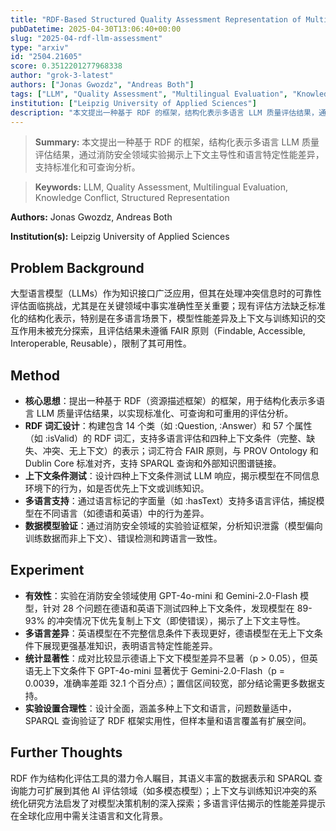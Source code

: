 ```yaml
---
title: "RDF-Based Structured Quality Assessment Representation of Multilingual LLM Evaluations"
pubDatetime: 2025-04-30T13:06:40+00:00
slug: "2025-04-rdf-llm-assessment"
type: "arxiv"
id: "2504.21605"
score: 0.3512201277968338
author: "grok-3-latest"
authors: ["Jonas Gwozdz", "Andreas Both"]
tags: ["LLM", "Quality Assessment", "Multilingual Evaluation", "Knowledge Conflict", "Structured Representation"]
institution: ["Leipzig University of Applied Sciences"]
description: "本文提出一种基于 RDF 的框架，结构化表示多语言 LLM 质量评估结果，通过消防安全领域实验揭示上下文主导性和语言特定性能差异，支持标准化和可查询分析。"
---
```


> **Summary:** 本文提出一种基于 RDF 的框架，结构化表示多语言 LLM 质量评估结果，通过消防安全领域实验揭示上下文主导性和语言特定性能差异，支持标准化和可查询分析。 

> **Keywords:** LLM, Quality Assessment, Multilingual Evaluation, Knowledge Conflict, Structured Representation

**Authors:** Jonas Gwozdz, Andreas Both

**Institution(s):** Leipzig University of Applied Sciences


## Problem Background

大型语言模型（LLMs）作为知识接口广泛应用，但其在处理冲突信息时的可靠性评估面临挑战，尤其是在关键领域中事实准确性至关重要；现有评估方法缺乏标准化的结构化表示，特别是在多语言场景下，模型性能差异及上下文与训练知识的交互作用未被充分探索，且评估结果未遵循 FAIR 原则（Findable, Accessible, Interoperable, Reusable），限制了其可用性。

## Method

* **核心思想**：提出一种基于 RDF（资源描述框架）的框架，用于结构化表示多语言 LLM 质量评估结果，以实现标准化、可查询和可重用的评估分析。
* **RDF 词汇设计**：构建包含 14 个类（如 :Question, :Answer）和 57 个属性（如 :isValid）的 RDF 词汇，支持多语言评估和四种上下文条件（完整、缺失、冲突、无上下文）的表示；词汇符合 FAIR 原则，与 PROV Ontology 和 Dublin Core 标准对齐，支持 SPARQL 查询和外部知识图谱链接。
* **上下文条件测试**：设计四种上下文条件测试 LLM 响应，揭示模型在不同信息环境下的行为，如是否优先上下文或训练知识。
* **多语言支持**：通过语言标记的字面量（如 :hasText）支持多语言评估，捕捉模型在不同语言（如德语和英语）中的行为差异。
* **数据模型验证**：通过消防安全领域的实验验证框架，分析知识泄露（模型偏向训练数据而非上下文）、错误检测和跨语言一致性。

## Experiment

* **有效性**：实验在消防安全领域使用 GPT-4o-mini 和 Gemini-2.0-Flash 模型，针对 28 个问题在德语和英语下测试四种上下文条件，发现模型在 89-93% 的冲突情况下优先复制上下文（即使错误），揭示了上下文主导性。
* **多语言差异**：英语模型在不完整信息条件下表现更好，德语模型在无上下文条件下展现更强基准知识，表明语言特定性能差异。
* **统计显著性**：成对比较显示德语上下文下模型差异不显著（p > 0.05），但英语无上下文条件下 GPT-4o-mini 显著优于 Gemini-2.0-Flash（p = 0.0039，准确率差距 32.1 个百分点）；置信区间较宽，部分结论需更多数据支持。
* **实验设置合理性**：设计全面，涵盖多种上下文和语言，问题数量适中，SPARQL 查询验证了 RDF 框架实用性，但样本量和语言覆盖有扩展空间。

## Further Thoughts

RDF 作为结构化评估工具的潜力令人瞩目，其语义丰富的数据表示和 SPARQL 查询能力可扩展到其他 AI 评估领域（如多模态模型）；上下文与训练知识冲突的系统化研究方法启发了对模型决策机制的深入探索；多语言评估揭示的性能差异提示在全球化应用中需关注语言和文化背景。